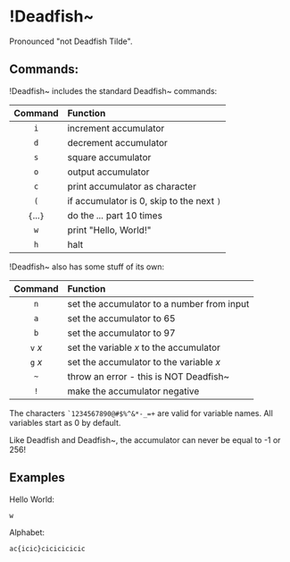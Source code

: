 # !Deadfish~
Pronounced "not Deadfish Tilde".

Commands:
---
!Deadfish~ includes the standard Deadfish~ commands:

|Command|Function|
|:---:|:---|
|`i`|increment accumulator|
|`d`|decrement accumulator|
|`s`|square accumulator|
|`o`|output accumulator|
|`c`|print accumulator as character|
|`(`|if accumulator is 0, skip to the next `)`|
|`{`...`}`|do the *...* part 10 times|
|`w`|print "Hello, World!"|
|`h`|halt|

!Deadfish~ also has some stuff of its own:

|Command|Function|
|:---:|:---|
|`n`|set the accumulator to a number from input|
|`a`|set the accumulator to 65|
|`b`|set the accumulator to 97|
|`v` *x*|set the variable *x* to the accumulator|
|`g` *x*|set the accumulator to the variable *x*|
|`~`|throw an error - this is NOT Deadfish~|
|`!`|make the accumulator negative|

The characters `` `1234567890@#$%^&*-_=+ `` are valid for variable names. All variables start as 0 by default.

Like Deadfish and Deadfish~, the accumulator can never be equal to -1 or 256!

Examples
---

Hello World:
```notdft
w
```

Alphabet:
```notdft
ac{icic}cicicicicic
```
